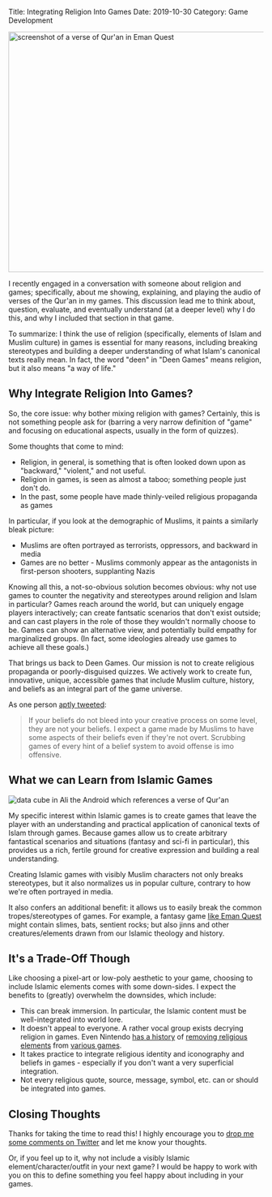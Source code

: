 Title: Integrating Religion Into Games
Date: 2019-10-30
Category: Game Development

<img src="https://i.imgur.com/qr8ljtY.jpg" alt="screenshot of a verse of Qur'an in Eman Quest" width="750" height="474" />

I recently engaged in a conversation with someone about religion and games; specifically, about me showing, explaining, and playing the audio of verses of the Qur'an in my games. This discussion lead me to think about, question, evaluate, and eventually understand (at a deeper level) why I do this, and why I included that section in that game.

To summarize: I think the use of religion (specifically, elements of Islam and Muslim culture) in games is essential for many reasons, including breaking stereotypes and building a deeper understanding of what Islam's canonical texts really mean. In fact, the word "deen" in "Deen Games" means religion, but it also means "a way of life."

## Why Integrate Religion Into Games?

So, the core issue: why bother mixing religion with games? Certainly, this is not something people ask for (barring a very narrow definition of "game" and focusing on educational aspects, usually in the form of quizzes).

Some thoughts that come to mind:
- Religion, in general, is something that is often looked down upon as "backward," "violent," and not useful.
- Religion in games, is seen as almost a taboo; something people just don't do.
- In the past, some people have made thinly-veiled religious propaganda as games

In particular, if you look at the demographic of Muslims, it paints a similarly bleak picture:
- Muslims are often portrayed as terrorists, oppressors, and backward in media
- Games are no better - Muslims commonly appear as the antagonists in first-person shooters, supplanting Nazis

Knowing all this, a not-so-obvious solution becomes obvious: why not use games to counter the negativity and stereotypes around religion and Islam in particular? Games reach around the world, but can uniquely engage players interactively; can create fantsatic scenarios that don't exist outside; and can cast players in the role of those they wouldn't normally choose to be. Games can show an alternative view, and potentially build empathy for marginalized groups. (In fact, some ideologies already use games to achieve all these goals.)

That brings us back to Deen Games. Our mission is not to create religious propaganda or poorly-disguised quizzes. We actively work to create fun, innovative, unique, accessible games that include Muslim culture, history, and beliefs as an integral part of the game universe.

As one person [aptly tweeted](https://twitter.com/bcscarbrough/status/1188791237089857537): 

> If your beliefs do not bleed into your creative process on some level, they are not your beliefs. I expect a game made by Muslims to have some aspects of their beliefs even if they're not overt. Scrubbing games of every hint of a belief system to avoid offense is imo offensive.

## What we can Learn from Islamic Games

![data cube in Ali the Android which references a verse of Qur'an](https://i.imgur.com/v15ki7y.png)

My specific interest within Islamic games is to create games that leave the player with an understanding and practical application of canonical texts of Islam through games. Because games allow us to create arbitrary fantastical scenarios and situations (fantasy and sci-fi in particular), this provides us a rich, fertile ground for creative expression and building a real understanding.

Creating Islamic games with visibly Muslim characters not only breaks stereotypes, but it also normalizes us in popular culture, contrary to how we're often portrayed in media.

It also confers an additional benefit: it allows us to easily break the common tropes/stereotypes of games. For example, a fantasy game [like Eman Quest](https://deengames.itch.io/eman-quest) might contain slimes, bats, sentient rocks; but also jinns and other creatures/elements drawn from our Islamic theology and history.

## It's a Trade-Off Though

Like choosing a pixel-art or low-poly aesthetic to your game, choosing to include Islamic elements comes with some down-sides. I expect the benefits to (greatly) overwhelm the downsides, which include:

- This can break immersion. In particular, the Islamic content must be well-integrated into world lore.
- It doesn't appeal to everyone. A rather vocal group exists decrying religion in games. Even Nintendo [has a history](http://www.escapistmagazine.com/articles/view/features/15045-Nintendo-of-America-Used-Religious-Censorship-to-Avoid-Controver) of [removing religious elements](https://kotaku.com/losing-our-religion-5509744) from [various games](https://en.wikipedia.org/wiki/ActRaiser#Religious_subtext).
- It takes practice to integrate religious identity and iconography and beliefs in games - especially if you don't want a very superficial integration.
- Not every religious quote, source, message, symbol, etc. can or should be integrated into games.

## Closing Thoughts

Thanks for taking the time to read this! I highly encourage you to [drop me some comments on Twitter](https://twitter.com/nightblade99) and let me know your thoughts.

Or, if you feel up to it, why not include a visibly Islamic element/character/outfit in your next game? I would be happy to work with you on this to define something you feel happy about including in your games.
